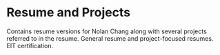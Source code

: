# Resume and Projects

Contains resume versions for Nolan Chang along with several projects referred to in the resume.
General resume and project-focused resumes.
EIT certification.

